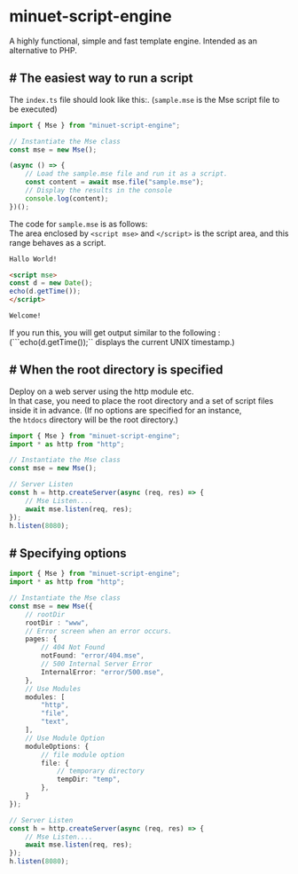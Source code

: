 # minuet-script-engine
A highly functional, simple and fast template engine. Intended as an alternative to PHP.

## # The easiest way to run a script

The ``index.ts`` file should look like this:.
(``sample.mse`` is the Mse script file to be executed)

```javascript
import { Mse } from "minuet-script-engine";

// Instantiate the Mse class
const mse = new Mse();

(async () => {
    // Load the sample.mse file and run it as a script.
    const content = await mse.file("sample.mse");
    // Display the results in the console
    console.log(content);
})();
```

The code for ``sample.mse`` is as follows:  
The area enclosed by ``<script mse>`` and ``</script>`` is the script area, and this range behaves as a script.

```html
Hallo World!

<script mse>
const d = new Date();
echo(d.getTime());
</script>

Welcome!
```

If you run this, you will get output similar to the following  :
(```echo(d.getTime());`` displays the current UNIX timestamp.)

## # When the root directory is specified

Deploy on a web server using the http module etc.  
In that case, you need to place the root directory and a set of script files inside it in advance.
(If no options are specified for an instance,  
the ``htdocs`` directory will be the root directory.)

```typescript
import { Mse } from "minuet-script-engine";
import * as http from "http";

// Instantiate the Mse class
const mse = new Mse();

// Server Listen
const h = http.createServer(async (req, res) => {
    // Mse Listen....
    await mse.listen(req, res);
});
h.listen(8080);
```

## # Specifying options

```typescript
import { Mse } from "minuet-script-engine";
import * as http from "http";

// Instantiate the Mse class
const mse = new Mse({
    // rootDir
    rootDir : "www",
    // Error screen when an error occurs.
    pages: {
        // 404 Not Found
        notFound: "error/404.mse",
        // 500 Internal Server Error
        InternalError: "error/500.mse",
    },
    // Use Modules
    modules: [
        "http",
        "file",
        "text",
    ],
    // Use Module Option
    moduleOptions: {
        // file module option
        file: {
            // temporary directory
            tempDir: "temp",
        },
    }
});

// Server Listen
const h = http.createServer(async (req, res) => {
    // Mse Listen....
    await mse.listen(req, res);
});
h.listen(8080);
```
